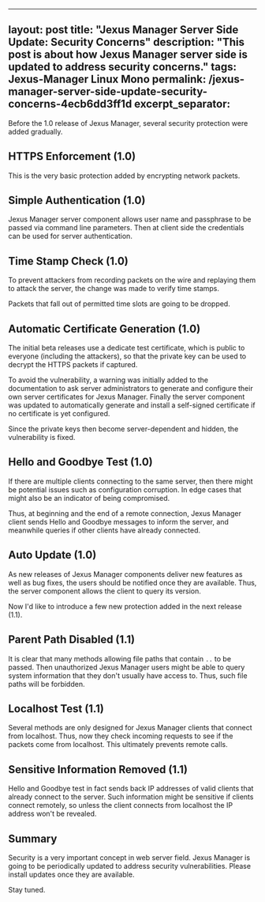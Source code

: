 
---
layout: post
title: "Jexus Manager Server Side Update: Security Concerns"
description: "This post is about how Jexus Manager server side is updated to address security concerns."
tags: Jexus-Manager Linux Mono
permalink: /jexus-manager-server-side-update-security-concerns-4ecb6dd3ff1d
excerpt_separator: <!--more-->
---
Before the 1.0 release of Jexus Manager, several security protection were added gradually.
<!--more-->

## HTTPS Enforcement (1.0)

This is the very basic protection added by encrypting network packets.

## Simple Authentication (1.0)

Jexus Manager server component allows user name and passphrase to be passed via command line parameters. Then at client side the credentials can be used for server authentication.

## Time Stamp Check (1.0)

To prevent attackers from recording packets on the wire and replaying them to attack the server, the change was made to verify time stamps.

Packets that fall out of permitted time slots are going to be dropped.

## Automatic Certificate Generation (1.0)

The initial beta releases use a dedicate test certificate, which is public to everyone (including the attackers), so that the private key can be used to decrypt the HTTPS packets if captured.

To avoid the vulnerability, a warning was initially added to the documentation to ask server administrators to generate and configure their own server certificates for Jexus Manager. Finally the server component was updated to automatically generate and install a self-signed certificate if no certificate is yet configured.

Since the private keys then become server-dependent and hidden, the vulnerability is fixed.

## Hello and Goodbye Test (1.0)

If there are multiple clients connecting to the same server, then there might be potential issues such as configuration corruption. In edge cases that might also be an indicator of being compromised. 

Thus, at beginning and the end of a remote connection, Jexus Manager client sends Hello and Goodbye messages to inform the server, and meanwhile queries if other clients have already connected.

## Auto Update (1.0)

As new releases of Jexus Manager components deliver new features as well as bug fixes, the users should be notified once they are available. Thus, the server component allows the client to query its version.

Now I'd like to introduce a few new protection added in the next release (1.1).

## Parent Path Disabled (1.1)

It is clear that many methods allowing file paths that contain `..` to be passed. Then unauthorized Jexus Manager users might be able to query system information that they don't usually have access to. Thus, such file paths will be forbidden.

## Localhost Test (1.1)

Several methods are only designed for Jexus Manager clients that connect from localhost. Thus, now they check incoming requests to see if the packets come from localhost. This ultimately prevents remote calls.

## Sensitive Information Removed (1.1)

Hello and Goodbye test in fact sends back IP addresses of valid clients that already connect to the server. Such information might be sensitive if clients connect remotely, so unless the client connects from localhost the IP address won't be revealed.

## Summary

Security is a very important concept in web server field. Jexus Manager is going to be periodically updated to address security vulnerabilities. Please install updates once they are available.

Stay tuned.
